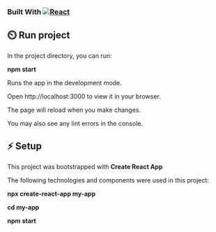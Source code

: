 


<!-- Built with -->


### Built With  [![React][React.js]][React-url]



<!-- GETTING STARTED -->

## ⏲️ Run project

In the project directory, you can run:

**npm start**

Runs the app in the development mode.

Open http://localhost:3000 to view it in your browser.

The page will reload when you make changes.

You may also see any lint errors in the console.

## ⚡ Setup

This project was bootstrapped with **Create React App**

The following technologies and components were used in this project:


 **npx create-react-app my-app**
 
 **cd my-app**
 
 **npm start**





<!-- MARKDOWN LINKS & IMAGES -->

[React.js]: https://img.shields.io/badge/React-20232A?style=for-the-badge&logo=react&logoColor=61DAFB
[React-url]: https://reactjs.org/
